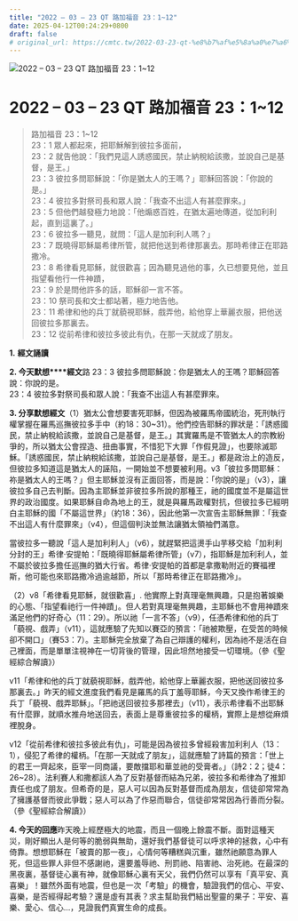 ```yaml
---
title: "2022 – 03 – 23 QT 路加福音 23：1~12"
date: 2025-04-12T00:24:29+0800
draft: false
# original_url: https://cmtc.tw/2022-03-23-qt-%e8%b7%af%e5%8a%a0%e7%a6%8f%e9%9f%b3-23%ef%bc%9a112
---
```


![2022 – 03 – 23 QT 路加福音 23：1\~12](/images/qt.jpg   "2022 – 03 – 23 QT 路加福音 23：1\~12")

# 2022 – 03 – 23 QT 路加福音 23：1\~12

> 路加福音 23：1\~12  
> 23：1 眾人都起來，把耶穌解到彼拉多面前，  
> 23：2 就告他說：「我們見這人誘惑國民，禁止納稅給該撒，並說自己是基督，是王。」  
> 23：3 彼拉多問耶穌說：「你是猶太人的王嗎？」耶穌回答說：「你說的是。」  
> 23：4 彼拉多對祭司長和眾人說：「我查不出這人有甚麼罪來。」  
> 23：5 但他們越發極力地說：「他煽惑百姓，在猶太遍地傳道，從加利利起，直到這裏了。」  
> 23：6 彼拉多一聽見，就問：「這人是加利利人嗎？」  
> 23：7 既曉得耶穌屬希律所管，就把他送到希律那裏去。那時希律正在耶路撒冷。  
> 23：8 希律看見耶穌，就很歡喜；因為聽見過他的事，久已想要見他，並且指望看他行一件神蹟，  
> 23：9 於是問他許多的話，耶穌卻一言不答。  
> 23：10 祭司長和文士都站著，極力地告他。  
> 23：11 希律和他的兵丁就藐視耶穌，戲弄他，給他穿上華麗衣服，把他送回彼拉多那裏去。  
> 23：12 從前希律和彼拉多彼此有仇，在那一天就成了朋友。

**1.** **經文誦讀**

**2. 今天默想****經文**路 23：3 彼拉多問耶穌說：你是猶太人的王嗎？耶穌回答說：你說的是。  
23：4 彼拉多對祭司長和眾人說：「我查不出這人有甚麼罪來。

**3. 分享默想經文**（1）猶太公會想要害死耶穌，但因為被羅馬帝國統治，死刑執行權掌握在羅馬巡撫彼拉多手中（約18：30\~31）。他們控告耶穌的罪狀是：「誘惑國民，禁止納稅給該撒，並說自己是基督，是王。」其實羅馬是不管猶太人的宗教紛爭的，所以猶太公會捏造、扭曲事實，不惜犯下大罪「作假見證」，也要除滅耶穌。「誘惑國民，禁止納稅給該撒，並說自己是基督，是王。」都是政治上的造反，但彼拉多知道這是猶太人的誣陷，一開始並不想要被利用。v3「彼拉多問耶穌：祢是猶太人的王嗎？」但主耶穌並沒有正面回答，而是說：「你說的是」（v3），讓彼拉多自己去判斷。因為主耶穌並非彼拉多所說的那種王，祂的國度並不是屬這世界的政治國度。如果耶穌自命為地上的王，就是與羅馬政權對抗，但彼拉多已經明白主耶穌的國「不屬這世界」（約18：36），因此他第一次宣告主耶穌無罪：「我查不出這人有什麼罪來」（v4），但這個判決並無法讓猶太領袖們滿意。

當彼拉多一聽說「這人是加利利人」（v6），就趕緊把這燙手山芋移交給「加利利分封的王」希律·安提帕：「既曉得耶穌屬希律所管」（v7），指耶穌是加利利人，並不屬於彼拉多擔任巡撫的猶大行省。希律·安提帕的首都是拿撒勒附近的賽福裡斯，他可能也來耶路撒冷過逾越節，所以「那時希律正在耶路撒冷」。

（2）v8「希律看見耶穌，就很歡喜」. 他實際上對真理毫無興趣，只是抱著娛樂的心態、「指望看祂行一件神蹟」。但人若對真理毫無興趣，主耶穌也不會用神蹟來滿足他們的好奇心（11：29）。所以祂「一言不答」（v9），任憑希律和他的兵丁「藐視、戲弄」（v11），這就應驗了先知以賽亞的預言：「祂被欺壓，在受苦的時候卻不開口」（賽53：7）。主耶穌完全放棄了為自己辯護的權利，因為祂不是活在自己裡面，而是單單注視神在一切背後的管理，因此坦然地接受一切環境。（參《聖經綜合解讀》）

v11「希律和他的兵丁就藐視耶穌，戲弄他，給他穿上華麗衣服，把他送回彼拉多那裏去。」昨天的經文進度我們看見是羅馬的兵丁羞辱耶穌，今天又換作希律王的兵丁「藐視、戲弄耶穌」。「把祂送回彼拉多那裡去」（v11），表示希律看不出耶穌有什麼罪，就順水推舟地送回去，表面上是尊重彼拉多的權柄，實際上是想從麻煩裡脫身。

v12「從前希律和彼拉多彼此有仇」，可能是因為彼拉多曾經殺害加利利人（13：1），侵犯了希律的權柄。「在那一天就成了朋友」，這就應驗了詩篇的預言：「世上的君王一齊起來，臣宰一同商議，要敵擋耶和華並祂的受膏者。」（詩2：2；徒4：26\~28）。法利賽人和撒都該人為了反對基督而結為兄弟，彼拉多和希律為了推卸責任也成了朋友。但希奇的是，惡人可以因為反對基督而成為朋友，信徒卻常常為了擁護基督而彼此爭戰；惡人可以為了作惡而聯合，信徒卻常常因為行善而分裂。（參《聖經綜合解讀》）

**4. 今天的回應**昨天晚上經歷極大的地震，而且一個晚上餘震不斷。面對這種天災，剛好顯出人是何等的脆弱與無助，還好我們基督徒可以呼求神的拯救，心中有倚靠。想想耶穌在「被賣的那一夜」，心情何等糟糕與沉重，雖然祂願意為罪人死，但這些罪人非但不感謝祂，還要羞辱祂、刑罰祂、陷害祂、治死祂。在最深的黑夜裏，基督徒心裏有神，就像耶穌心裏有天父，我們仍然可以享有「真平安、真喜樂」！雖然外面有地震，但也是一次「考驗」的機會，驗證我們的信心、平安、喜樂，是否經得起考驗？還是虛有其表？求主幫助我們結出聖靈的果子：平安、喜樂、愛心、信心…，見證我們真實生命的成長。